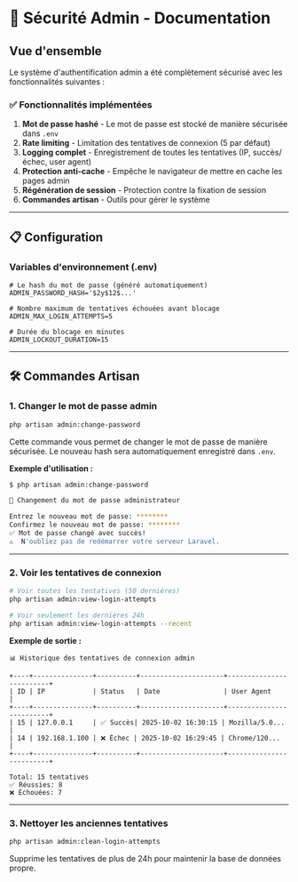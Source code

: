 # 🔐 Sécurité Admin - Documentation

## Vue d'ensemble

Le système d'authentification admin a été complètement sécurisé avec les fonctionnalités suivantes :

### ✅ Fonctionnalités implémentées

1. **Mot de passe hashé** - Le mot de passe est stocké de manière sécurisée dans `.env`
2. **Rate limiting** - Limitation des tentatives de connexion (5 par défaut)
3. **Logging complet** - Enregistrement de toutes les tentatives (IP, succès/échec, user agent)
4. **Protection anti-cache** - Empêche le navigateur de mettre en cache les pages admin
5. **Régénération de session** - Protection contre la fixation de session
6. **Commandes artisan** - Outils pour gérer le système

---

## 📋 Configuration

### Variables d'environnement (.env)

```env
# Le hash du mot de passe (généré automatiquement)
ADMIN_PASSWORD_HASH='$2y$12$...'

# Nombre maximum de tentatives échouées avant blocage
ADMIN_MAX_LOGIN_ATTEMPTS=5

# Durée du blocage en minutes
ADMIN_LOCKOUT_DURATION=15
```

---

## 🛠️ Commandes Artisan

### 1. Changer le mot de passe admin

```bash
php artisan admin:change-password
```

Cette commande vous permet de changer le mot de passe de manière sécurisée.
Le nouveau hash sera automatiquement enregistré dans `.env`.

**Exemple d'utilisation :**
```bash
$ php artisan admin:change-password

🔐 Changement du mot de passe administrateur

Entrez le nouveau mot de passe: ********
Confirmez le nouveau mot de passe: ********
✅ Mot de passe changé avec succès!
⚠️  N'oubliez pas de redémarrer votre serveur Laravel.
```

---

### 2. Voir les tentatives de connexion

```bash
# Voir toutes les tentatives (50 dernières)
php artisan admin:view-login-attempts

# Voir seulement les dernières 24h
php artisan admin:view-login-attempts --recent
```

**Exemple de sortie :**
```
📊 Historique des tentatives de connexion admin

+----+---------------+----------+---------------------+-------------------------+
| ID | IP            | Status   | Date                | User Agent              |
+----+---------------+----------+---------------------+-------------------------+
| 15 | 127.0.0.1     | ✅ Succès| 2025-10-02 16:30:15 | Mozilla/5.0...          |
| 14 | 192.168.1.100 | ❌ Échec | 2025-10-02 16:29:45 | Chrome/120...           |
+----+---------------+----------+---------------------+-------------------------+

Total: 15 tentatives
✅ Réussies: 8
❌ Échouées: 7
```

---

### 3. Nettoyer les anciennes tentatives

```bash
php artisan admin:clean-login-attempts
```

Supprime les tentatives de plus de 24h pour maintenir la base de données propre.
